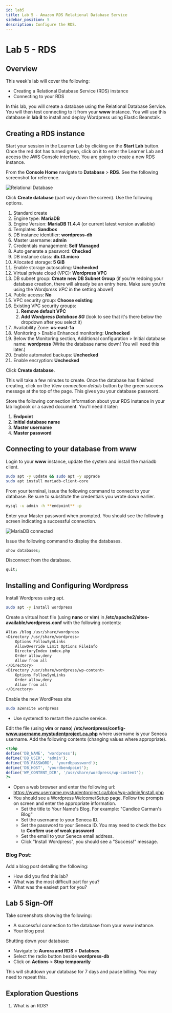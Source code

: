 ```yaml
---
id: lab5
title: Lab 5 - Amazon RDS Relational Database Service
sidebar_position: 5
description: Configure the RDS.
---
```


# Lab 5 - RDS

## Overview

This week's lab will cover the following:

- Creating a Relational Database Service (RDS) instance
- Connecting to your RDS

In this lab, you will create a database using the Relational Database Service. You will then test connecting to it from your **www** instance. You will use this database in **lab 8** to install and deploy Wordpress using Elastic Beanstalk.

## Creating a RDS instance

Start your session in the Learner Lab by clicking on the **Start Lab** button. Once the red dot has turned green, click on it to enter the Learner Lab and access the AWS Console interface. You are going to create a new RDS instance.

From the **Console Home** navigate to **Database** > **RDS**. See the following screenshot for reference.

![Relational Database](/img/rds.png)

Click **Create database** (part way down the screen). Use the following options.

1. Standard create
1. Engine type: **MariaDB**
1. Engine Version: **MariaDB 11.4.4** (or current latest version available)
1. Templates: **Sandbox**
1. DB instance identifier: **wordpress-db**
1. Master username: **admin**
1. Credentials management: **Self Managed**
1. Auto generate a password: **Checked**
1. DB instance class: **db.t3.micro**
1. Allocated storage: **5 GiB**
1. Enable storage autoscaling: **Unchecked**
1. Virtual private cloud (VPC): **Wordpress VPC**
1. DB subnet group: **Create new DB Subnet Group** (if you're redoing your database creation, there will already be an entry here. Make sure you're using the _Wordpress VPC_ in the setting above!)
1. Public access: **No**
1. VPC security group: **Choose existing**
1. Existing VPC security groups:
   1. **Remove default VPC**
   1. **Add _Wordpress Database SG_** (look to see that it's there below the dropdown after you select it)
1. Availability Zone: **us-east-1a**
1. Monitoring > Enable Enhanced monitoring: **Unchecked**
1. Below the Monitoring section, Additional configuration > Initial database name: **wordpress** (Write the database name down! You will need this later.)
1. Enable automated backups: **Unchecked**
1. Enable encryption: **Unchecked**

Click **Create database**.

This will take a few minutes to create. Once the database has finished creating, click on the _View connection details_ button by the green success message at the top of the page. This gives you your database password.

Store the following connection information about your RDS instance in your lab logbook or a saved document. You'll need it later:

1. **Endpoint**
1. **Initial database name**
1. **Master username**
1. **Master password**

## Connecting to your database from www

Login to your **www** instance, update the system and install the mariadb client.

```bash
sudo apt -y update && sudo apt -y upgrade
sudo apt install mariadb-client-core
```

From your terminal, issue the following command to connect to your database. Be sure to substitute the credentials you wrote down earlier.

```bash
mysql -u admin -h **endpoint** -p
```

Enter your Master password when prompted. You should see the following screen indicating a successful connection.

![MariaDB connected](/img/mariadb-connect.png)

Issue the following command to display the databases.

```bash
show databases;
```

Disconnect from the database.

```bash
quit;
```

## Installing and Configuring Wordpress

Install Wordpress using apt.

```bash
sudo apt -y install wordpress
```

Create a virtual host file (using **nano** or **vim**) in **/etc/apache2/sites-available/wordpress.conf** with the following contents:

```bash
Alias /blog /usr/share/wordpress
<Directory /usr/share/wordpress>
    Options FollowSymLinks
    AllowOverride Limit Options FileInfo
    DirectoryIndex index.php
    Order allow,deny
    Allow from all
</Directory>
<Directory /usr/share/wordpress/wp-content>
    Options FollowSymLinks
    Order allow,deny
    Allow from all
</Directory>
```

Enable the new WordPress site

```bash
sudo a2ensite wordpress
```

- Use systemctl to restart the apache service.

Edit the file (using **vim** or **nano**) **/etc/wordpress/config-www.username.mystudentproject.ca.php** where username is your Seneca username. Add the following contents (changing values where appropriate).

```php
<?php
define('DB_NAME', 'wordpress');
define('DB_USER', 'admin');
define('DB_PASSWORD', 'yourdbpassword');
define('DB_HOST', 'yourdbendpoint');
define('WP_CONTENT_DIR', '/usr/share/wordpress/wp-content');
?>
```

- Open a web browser and enter the following url: https://www.username.mystudentproject.ca/blog/wp-admin/install.php
- You should see a Wordpress Welcome/Setup page. Follow the prompts on screen and enter the appropriate information.
  - Set the title to Your Name's Blog. For example: "Candice Carman's Blog"
  - Set the username to your Seneca ID.
  - Set the password to your Seneca ID. You may need to check the box to **Confirm use of weak password**
  - Set the email to your Seneca email address.
  - Click "Install Wordpress", you should see a "Success!" message.

### Blog Post:

Add a blog post detailing the following:

- How did you find this lab?
- What was the most difficult part for you?
- What was the easiest part for you?

## Lab 5 Sign-Off

Take screenshots showing the following: 

- A successful connection to the database from your www instance.
- Your blog post

Shutting down your database:
- Navigate to **Aurora and RDS** > **Databses**.
- Select the radio button beside **wordpress-db**
- Click on **Actions** > **Stop temporarily**

This will shutdown your database for 7 days and pause billing. You may need to repeat this.

## Exploration Questions

1. What is an RDS?
